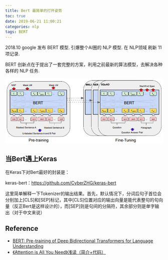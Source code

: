 ```yaml
---
title: Bert 最简单的打开姿势
toc: true
date: 2019-06-21 11:00:21
categories: nlp
tags: BERT
---
```


2018.10 google 发布 BERT 模型. 引爆整个AI圈的 NLP 模型. 在 NLP领域 刷新 11 项记录.

BERT 创新点在于提出了一套完整的方案，利用之前最新的算法模型，去解决各种各样的 NLP 任务.

<!-- more -->

<img src="/images/nlp/bert-sample-1.png" width="700" alt="Bert的预训练和微调（图片来自Bert的原论文）" />

## 当Bert遇上Keras

在Keras下对Bert最好的封装是：

keras-bert：https://github.com/CyberZHG/keras-bert

这里简单解释一下Tokenizer的输出结果。首先，默认情况下，分词后句子首位会分别加上[CLS]和[SEP]标记，其中[CLS]位置对应的输出向量是能代表整句的句向量（反正Bert是这样设计的），而[SEP]则是句间的分隔符，其余部分则是单字输出（对于中文来说）

## Reference

- [BERT: Pre-training of Deep Bidirectional Transformers for Language Understanding][2]
- [《Attention is All You Need》浅读（简介+代码）][1]

[1]: https://kexue.fm/archives/4765
[2]: https://arxiv.org/abs/1810.04805
